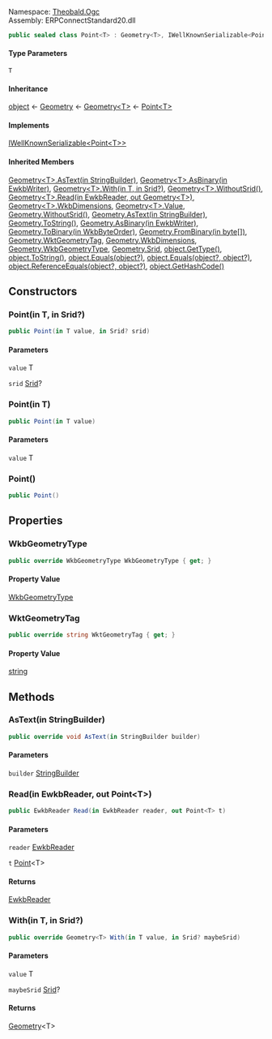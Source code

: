 
Namespace: [Theobald.Ogc](index.md)  
Assembly: ERPConnectStandard20.dll  

```csharp
public sealed class Point<T> : Geometry<T>, IWellKnownSerializable<Point<T>> where T : struct, IWellKnownSerializable<T>
```

#### Type Parameters

`T` 

#### Inheritance

[object](https://learn.microsoft.com/dotnet/api/system.object) ← 
[Geometry](Theobald.Ogc.Geometry.md) ← 
[Geometry<T\>](Theobald.Ogc.Geometry\-1.md) ← 
[Point<T\>](Theobald.Ogc.Point\-1.md)

#### Implements

[IWellKnownSerializable<Point<T\>\>](Theobald.Ogc.IWellKnownSerializable\-1.md)

#### Inherited Members

[Geometry<T\>.AsText\(in StringBuilder\)](Theobald.Ogc.Geometry\-1.md\#Theobald\_Ogc\_Geometry\_1\_AsText\_System\_Text\_StringBuilder\_\_), 
[Geometry<T\>.AsBinary\(in EwkbWriter\)](Theobald.Ogc.Geometry\-1.md\#Theobald\_Ogc\_Geometry\_1\_AsBinary\_Theobald\_Ogc\_EwkbWriter\_\_), 
[Geometry<T\>.With\(in T, in Srid?\)](Theobald.Ogc.Geometry\-1.md\#Theobald\_Ogc\_Geometry\_1\_With\_\_0\_\_System\_Nullable\_Theobald\_Ogc\_Srid\_\_\_), 
[Geometry<T\>.WithoutSrid\(\)](Theobald.Ogc.Geometry\-1.md\#Theobald\_Ogc\_Geometry\_1\_WithoutSrid), 
[Geometry<T\>.Read\(in EwkbReader, out Geometry<T\>\)](Theobald.Ogc.Geometry\-1.md\#Theobald\_Ogc\_Geometry\_1\_Read\_Theobald\_Ogc\_EwkbReader\_\_Theobald\_Ogc\_Geometry\_\_0\_\_\_), 
[Geometry<T\>.WkbDimensions](Theobald.Ogc.Geometry\-1.md\#Theobald\_Ogc\_Geometry\_1\_WkbDimensions), 
[Geometry<T\>.Value](Theobald.Ogc.Geometry\-1.md\#Theobald\_Ogc\_Geometry\_1\_Value), 
[Geometry.WithoutSrid\(\)](Theobald.Ogc.Geometry.md\#Theobald\_Ogc\_Geometry\_WithoutSrid), 
[Geometry.AsText\(in StringBuilder\)](Theobald.Ogc.Geometry.md\#Theobald\_Ogc\_Geometry\_AsText\_System\_Text\_StringBuilder\_\_), 
[Geometry.ToString\(\)](Theobald.Ogc.Geometry.md\#Theobald\_Ogc\_Geometry\_ToString), 
[Geometry.AsBinary\(in EwkbWriter\)](Theobald.Ogc.Geometry.md\#Theobald\_Ogc\_Geometry\_AsBinary\_Theobald\_Ogc\_EwkbWriter\_\_), 
[Geometry.ToBinary\(in WkbByteOrder\)](Theobald.Ogc.Geometry.md\#Theobald\_Ogc\_Geometry\_ToBinary\_Theobald\_Ogc\_WkbByteOrder\_\_), 
[Geometry.FromBinary\(in byte\[\]\)](Theobald.Ogc.Geometry.md\#Theobald\_Ogc\_Geometry\_FromBinary\_System\_Byte\_\_\_\_), 
[Geometry.WktGeometryTag](Theobald.Ogc.Geometry.md\#Theobald\_Ogc\_Geometry\_WktGeometryTag), 
[Geometry.WkbDimensions](Theobald.Ogc.Geometry.md\#Theobald\_Ogc\_Geometry\_WkbDimensions), 
[Geometry.WkbGeometryType](Theobald.Ogc.Geometry.md\#Theobald\_Ogc\_Geometry\_WkbGeometryType), 
[Geometry.Srid](Theobald.Ogc.Geometry.md\#Theobald\_Ogc\_Geometry\_Srid), 
[object.GetType\(\)](https://learn.microsoft.com/dotnet/api/system.object.gettype), 
[object.ToString\(\)](https://learn.microsoft.com/dotnet/api/system.object.tostring), 
[object.Equals\(object?\)](https://learn.microsoft.com/dotnet/api/system.object.equals\#system\-object\-equals\(system\-object\)), 
[object.Equals\(object?, object?\)](https://learn.microsoft.com/dotnet/api/system.object.equals\#system\-object\-equals\(system\-object\-system\-object\)), 
[object.ReferenceEquals\(object?, object?\)](https://learn.microsoft.com/dotnet/api/system.object.referenceequals), 
[object.GetHashCode\(\)](https://learn.microsoft.com/dotnet/api/system.object.gethashcode)

## Constructors

### <a id="Theobald_Ogc_Point_1__ctor__0__System_Nullable_Theobald_Ogc_Srid___"></a> Point\(in T, in Srid?\)

```csharp
public Point(in T value, in Srid? srid)
```

#### Parameters

`value` T

`srid` [Srid](Theobald.Ogc.Srid.md)?

### <a id="Theobald_Ogc_Point_1__ctor__0__"></a> Point\(in T\)

```csharp
public Point(in T value)
```

#### Parameters

`value` T

### <a id="Theobald_Ogc_Point_1__ctor"></a> Point\(\)

```csharp
public Point()
```

## Properties

### <a id="Theobald_Ogc_Point_1_WkbGeometryType"></a> WkbGeometryType

```csharp
public override WkbGeometryType WkbGeometryType { get; }
```

#### Property Value

 [WkbGeometryType](Theobald.Ogc.WkbGeometryType.md)

### <a id="Theobald_Ogc_Point_1_WktGeometryTag"></a> WktGeometryTag

```csharp
public override string WktGeometryTag { get; }
```

#### Property Value

 [string](https://learn.microsoft.com/dotnet/api/system.string)

## Methods

### <a id="Theobald_Ogc_Point_1_AsText_System_Text_StringBuilder__"></a> AsText\(in StringBuilder\)

```csharp
public override void AsText(in StringBuilder builder)
```

#### Parameters

`builder` [StringBuilder](https://learn.microsoft.com/dotnet/api/system.text.stringbuilder)

### <a id="Theobald_Ogc_Point_1_Read_Theobald_Ogc_EwkbReader__Theobald_Ogc_Point__0___"></a> Read\(in EwkbReader, out Point<T\>\)

```csharp
public EwkbReader Read(in EwkbReader reader, out Point<T> t)
```

#### Parameters

`reader` [EwkbReader](Theobald.Ogc.EwkbReader.md)

`t` [Point](Theobald.Ogc.Point\-1.md)<T\>

#### Returns

 [EwkbReader](Theobald.Ogc.EwkbReader.md)

### <a id="Theobald_Ogc_Point_1_With__0__System_Nullable_Theobald_Ogc_Srid___"></a> With\(in T, in Srid?\)

```csharp
public override Geometry<T> With(in T value, in Srid? maybeSrid)
```

#### Parameters

`value` T

`maybeSrid` [Srid](Theobald.Ogc.Srid.md)?

#### Returns

 [Geometry](Theobald.Ogc.Geometry\-1.md)<T\>

